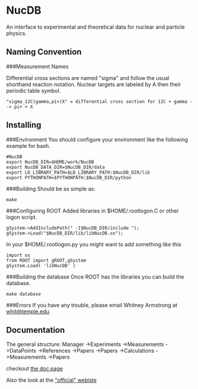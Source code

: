 NucDB
=====

An interface to experimental and theoretical data for nuclear and particle physics.

Naming Convention
-----------------

###Measurement Names

Differential cross sections are named "sigma" and follow the usual shorthand reaction notation.
Nuclear targets are labeled by A then their periodic table symbol.

    "sigma_12C(gamma,pi+)X" = differential cross section for 12C + gamma --> pi+ + X


Installing
------------

###Environment
You should configure your environment like the following example for bash.

    #NucDB
    export NucDB_DIR=$HOME/work/NucDB
    export NucDB_DATA_DIR=$NucDB_DIR/data
    export LD_LIBRARY_PATH=$LD_LIBRARY_PATH:$NucDB_DIR/lib
    export PYTHONPATH=$PYTHONPATH:$NucDB_DIR/python

###Building
Should be as simple as:

    make

###Configuring ROOT
Added libraries in $HOME/.rootlogon.C or other logon script.

    gSystem->AddIncludePath(" -I$NucDB_DIR/include ");
    gSystem->Load("$NucDB_DIR/lib/libNucDB.so");

In your $HOME/.rootlogon.py you might want to add something like this

    import os
    from ROOT import gROOT,gSystem
    gSystem.Load( 'libNucDB' )

###Building the database
Once ROOT has the libraries you can build the database.

    make database

###Errors
If you have any trouble, please email Whitney Armstrong at whit@temple.edu.



Documentation
-------------

The general structure:
    Manager
    ->Experiments
      ->Measurements
        ->DataPoints
        ->References
      ->Papers
    ->Papers
      ->Calculations
        ->Measurements
      ->Papers


checkout [the doc page](http://quarks.temple.edu/~whit/code/nucdb/ "NucDB")

Also the look at the ["official" webiste](http://whit2333.github.com/NucDB "NucDB")

